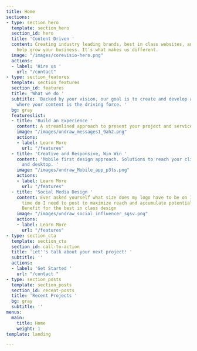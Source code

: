 ```yaml
---
title: Home
sections:
- type: section_hero
  template: section_hero
  section_id: hero
  title: 'Content Driven '
  content: Creating industry leading brands, best in class websites, and systems to
    help grow your business. It’s what makes us different.
  image: "/images/corevisio-hero.png"
  actions:
  - label: 'Hire us '
    url: "/contact"
- type: section_features
  template: section_features
  section_id: features
  title: 'What we do '
  subtitle: 'Backed by your vision, our goal is to create and develop a web project
    where your content is the driving force. '
  bg: gray
  featureslist:
  - title: 'Build an Experience '
    content: A streamlined approach to present your project and services to your audience.
    image: "/images/undraw_messages1_9ah2.png"
    actions:
    - label: Learn More
      url: "/features"
  - title: 'Creative and Responsive, Win Win '
    content: 'Mobile first design approach. Solutions to reach your clients on mobile
      and desktop. '
    image: "/images/undraw_Mobile_app_p3ts.png"
    actions:
    - label: Learn More
      url: "/features"
  - title: 'Social Media Design '
    content: Ever asked yourself what size does my logo have to be on Instagram, what
      time do I need to post to maximize reach and accumulate potential customers?
      Benefit for the best in class design
    image: "/images/undraw_social_influencer_sgsv.png"
    actions:
    - label: Learn More
      url: "/features"
- type: section_cta
  template: section_cta
  section_id: call-to-action
  title: 'Let''s talk about your next project! '
  subtitle: ''
  actions:
  - label: 'Get Started '
    url: "/contact "
- type: section_posts
  template: section_posts
  section_id: recent-posts
  title: 'Recent Projects '
  bg: gray
  subtitle: ''
menus:
  main:
    title: Home
    weight: 1
template: landing

---
```

